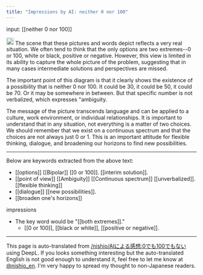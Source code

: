 ```yaml
---
title: "Impressions by AI: neither 0 nor 100"
---
```


input:  [[neither 0 nor 100]]

<img src='https://scrapbox.io/api/pages/nishio-en/gpt/icon' alt='gpt.icon' height="19.5"/>
The scene that these pictures and words depict reflects a very real situation. We often tend to think that the only options are two extremes--0 or 100, white or black, positive or negative. However, this view is limited in its ability to capture the whole picture of the problem, suggesting that in many cases intermediate solutions and perspectives are missed.

The important point of this diagram is that it clearly shows the existence of a possibility that is neither 0 nor 100. It could be 30, it could be 50, it could be 70. Or it may be somewhere in between. But that specific number is not verbalized, which expresses "ambiguity.

The message of the picture transcends language and can be applied to a culture, work environment, or individual relationships. It is important to understand that in any situation, not everything is a matter of two choices. We should remember that we exist on a continuous spectrum and that the choices are not always just 0 or 1. This is an important attitude for flexible thinking, dialogue, and broadening our horizons to find new possibilities.

---
Below are keywords extracted from the above text:

- [[options]]
[[Bipolar]]
[[0 or 100]].
[[interim solution]].
- [[point of view]]
[[Ambiguity]]
[[Continuous spectrum]]
[[unverbalized]].
[[flexible thinking]]
- [[dialogue]]
[[new possibilities]].
- [[broaden one's horizons]]

impressions
- The key word would be "[[both extremes]]."
    - [[0 or 100]], [[black or white]], [[positive or negative]].

---
This page is auto-translated from [/nishio/AIによる感想:0でも100でもない](https://scrapbox.io/nishio/AIによる感想:0でも100でもない) using DeepL. If you looks something interesting but the auto-translated English is not good enough to understand it, feel free to let me know at [@nishio_en](https://twitter.com/nishio_en). I'm very happy to spread my thought to non-Japanese readers.